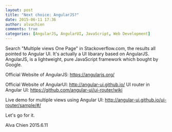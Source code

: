```yaml
---
layout: post
title: "Next choice: AngularJS?"
date: 2015-06-11 17:36
author: alvachien
comments: true
categories: [AngularJS, AngularUI, JavaScript, Web Development]
---
```

Search "Multiple views One Page" in Stackoverflow.com, the results all pointed to Angular UI. It's actually a UI libarary based on AngularJS. AngularJS, is a lightweight, pure JavaScript framework which bought by Google.

Official Website of AngularJS: https://angularjs.org/

Official Website of AngularUI: http://angular-ui.github.io/
UI router in Angular UI: https://github.com/angular-ui/ui-router/wiki

Live demo for multiple views using Angular UI: http://angular-ui.github.io/ui-router/sample/#/

Let's go for it.

Alva Chien
2015.6.11
